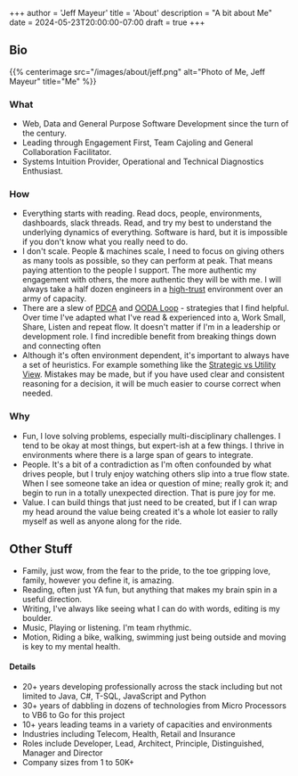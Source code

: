 +++
author = 'Jeff Mayeur'
title = 'About'
description = "A bit about Me"
date = 2024-05-23T20:00:00-07:00
draft = true
+++

## Bio
{{% centerimage src="/images/about/jeff.png" alt="Photo of Me, Jeff Mayeur" title="Me" %}}

### What
- Web, Data and General Purpose Software Development since the turn of the century.
- Leading through Engagement First, Team Cajoling and General Collaboration Facilitator.
- Systems Intuition Provider, Operational and Technical Diagnostics Enthusiast.

### How
- Everything starts with reading. Read docs, people, environments, dashboards, slack threads. Read, and try my best to understand the underlying dynamics of everything. Software is hard, but it is impossible if you don't know what you really need to do.
- I don't scale. People & machines scale, I need to focus on giving others as many tools as possible, so they can perform at peak. That means paying attention to the people I support. The more authentic my engagement with others, the more authentic they will be with me. I will always take a half dozen engineers in a [high-trust](https://hbr.org/2017/01/the-neuroscience-of-trust) environment over an army of capacity.
- There are a slew of [PDCA](https://en.wikipedia.org/wiki/PDCA) and [OODA Loop](https://en.wikipedia.org/wiki/OODA_loop) - strategies that I find helpful. Over time I've adapted what I've read & experienced into a, Work Small, Share, Listen and repeat flow. It doesn't matter if I'm in a leadership or development role. I find incredible benefit from breaking things down and connecting often
- Although it's often environment dependent, it's important to always have a set of heuristics. For example something like the [Strategic vs Utility View](https://www.martinfowler.com/bliki/UtilityVsStrategicDichotomy.html). Mistakes may be made, but if you have used clear and consistent reasoning for a decision, it will be much easier to course correct when needed.

### Why
- Fun, I love solving problems, especially multi-disciplinary challenges. I tend to be okay at most things, but expert-ish at a few things. I thrive in environments where there is a large span of gears to integrate.
- People. It's a bit of a contradiction as I'm often confounded by what drives people, but I truly enjoy watching others slip into a true flow state. When I see someone take an idea or question of mine; really grok it; and begin to run in a totally unexpected direction. That is pure joy for me.
- Value. I can build things that just need to be created, but if I can wrap my head around the value being created it's a whole lot easier to rally myself as well as anyone along for the ride.

## Other Stuff
- Family, just wow, from the fear to the pride, to the toe gripping love, family, however you define it, is amazing.
- Reading, often just YA fun, but anything that makes my brain spin in a useful direction.
- Writing, I've always like seeing what I can do with words, editing is my boulder.
- Music, Playing or listening. I'm team rhythmic.
- Motion, Riding a bike, walking, swimming just being outside and moving is key to my mental health. 

#### Details
- 20+ years developing professionally across the stack including but not limited to Java, C#, T-SQL, JavaScript and Python
- 30+ years of dabbling in dozens of technologies from Micro Processors to VB6 to Go for this project
- 10+ years leading teams in a variety of capacities and environments
- Industries including Telecom, Health, Retail and Insurance
- Roles include Developer, Lead, Architect, Principle, Distinguished, Manager and Director
- Company sizes from 1 to 50K+
